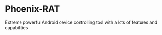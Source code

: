 # Phoenix-RAT
Extreme powerful Android device controlling tool with a lots of features and capabilities
